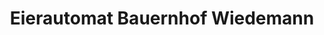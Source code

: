 ---
title: "Eierautomat Bauernhof Wiedemann"
url: /duerrlauingen/eierautomat-bauernhof-wiedemann/
shop: Dorfladen
---